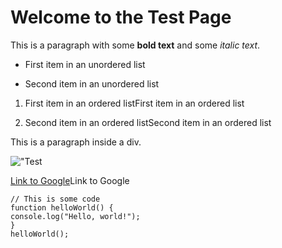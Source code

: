 # Welcome to the Test Page
  

This is a paragraph with some **bold text** and some _italic text_.
  
    
- First item in an unordered list
    
- Second item in an unordered list  
  
    
1. First item in an ordered listFirst item in an ordered list
    
2. Second item in an ordered listSecond item in an ordered list  
    

This is a paragraph inside a div.

!["Test](image.jpg)
  
[Link to Google](https://www.google.com)Link to Google

```
// This is some code
function helloWorld() {
console.log("Hello, world!");
}
helloWorld();
    
```